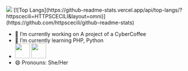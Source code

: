   <img src="https://img.shields.io/badge/-Instagram-DF0174?style=for-the-badge&labelColor=DF0174&logo=instagram&logoColor=white&link=https://www.instagram.com/iceci.melgaco">
  [![Top Langs](https://github-readme-stats.vercel.app/api/top-langs/?httpscecili=HTTPSCECILI&layout=omni)](https://github.com/httpscecili/github-readme-stats)

- 🔭 I’m currently working on A project of a CyberCoffee
- 🌱 I’m currently learning PHP, Python 
- <img loading="lazy" src="👉 https://hyper.fun/c/material-icon-php-twotone/1.3.0" width="40" height="40"/> <img loading="lazy" src="👉 https://hyper.fun/c/carbon-icon-logo-python/1.3.0" width="40" height="40"/>
- 😄 Pronouns: She/Her
